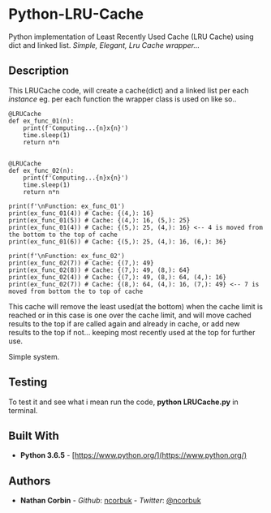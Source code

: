 # Python-LRU-Cache
Python implementation of Least Recently Used Cache (LRU Cache) using dict and linked list.
*Simple, Elegant, Lru Cache wrapper...*

## Description
This LRUCache code, will create a cache(dict) and a linked list per each *instance* eg. per each function the wrapper class is used on
like so..

```
@LRUCache
def ex_func_01(n):
    print(f'Computing...{n}x{n}')
    time.sleep(1)
    return n*n


@LRUCache
def ex_func_02(n):
    print(f'Computing...{n}x{n}')
    time.sleep(1)
    return n*n

print(f'\nFunction: ex_func_01')
print(ex_func_01(4)) # Cache: {(4,): 16}
print(ex_func_01(5)) # Cache: {(4,): 16, (5,): 25}
print(ex_func_01(4)) # Cache: {(5,): 25, (4,): 16} <-- 4 is moved from the bottom to the top of cache
print(ex_func_01(6)) # Cache: {(5,): 25, (4,): 16, (6,): 36}

print(f'\nFunction: ex_func_02')
print(ex_func_02(7)) # Cache: {(7,): 49}
print(ex_func_02(8)) # Cache: {(7,): 49, (8,): 64}
print(ex_func_02(4)) # Cache: {(7,): 49, (8,): 64, (4,): 16}
print(ex_func_02(7)) # Cache: {(8,): 64, (4,): 16, (7,): 49} <-- 7 is moved from bottom the to top of cache
```

This cache will remove the least used(at the bottom) when the cache limit is reached or in this case is one over the cache limit, and will move cached results to the top if are called again and already in cache, or add new results to the top if not... keeping most recently used at the top for further use.

Simple system.

## Testing
To test it and see what i mean run the code, **python LRUCache.py** in terminal.

## Built With

* **Python 3.6.5** - [https://www.python.org/](https://www.python.org/)

## Authors

* **Nathan Corbin** - *Github*: [ncorbuk](https://github.com/ncorbuk) - *Twitter*: [@ncorbuk](https://twitter.com/ncorbuk)

